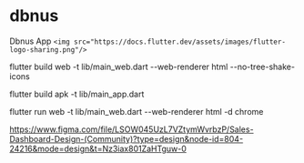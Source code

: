 # dbnus

Dbnus App
`<img src="https://docs.flutter.dev/assets/images/flutter-logo-sharing.png"/>`

flutter build web -t lib/main_web.dart --web-renderer html --no-tree-shake-icons

flutter build apk -t lib/main_app.dart

flutter run web -t lib/main_web.dart --web-renderer html -d chrome

https://www.figma.com/file/LSOW045UzL7VZtymWvrbzP/Sales-Dashboard-Design-(Community)?type=design&node-id=804-24216&mode=design&t=Nz3iax801ZaHTguw-0
